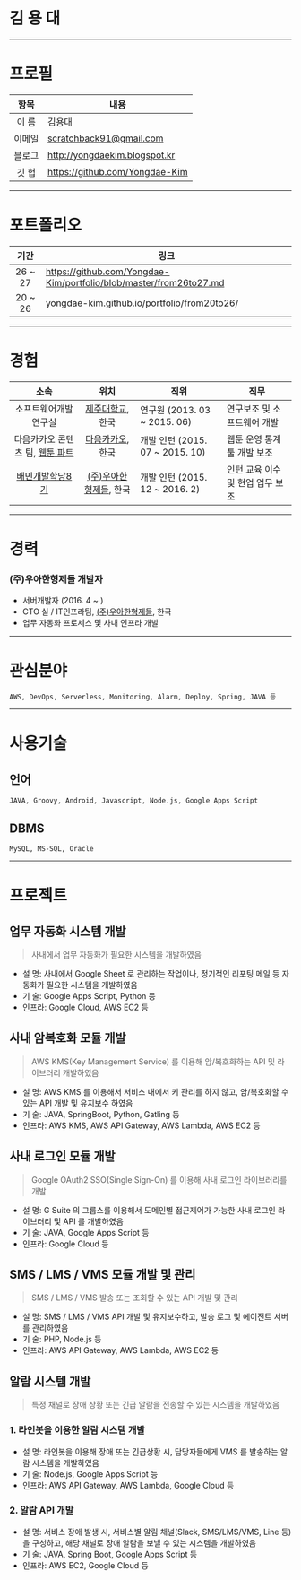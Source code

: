 # 김 용 대

---

# 프로필
항목 | 내용
:-: | -
이 름 | 김용대
이메일 | scratchback91@gmail.com
블로그 | http://yongdaekim.blogspot.kr
깃 헙 |https://github.com/Yongdae-Kim

---

# 포트폴리오
기간 | 링크
:-: | -
26 ~ 27 | https://github.com/Yongdae-Kim/portfolio/blob/master/from26to27.md
20 ~ 26 | yongdae-kim.github.io/portfolio/from20to26/

---

# 경험

소속 | 위치 | 직위 | 직무
:-: | :-: | - | -
소프트웨어개발 연구실 | [제주대학교](http://www.jejunu.ac.kr/main "제주대학교"), 한국 | 연구원 (2013. 03 ~ 2015. 06) | 연구보조 및 소프트웨어 개발
다음카카오 콘텐츠 팀, [웹툰 파트](http://webtoon.daum.net/ "웹툰") | [다음카카오](http://www.daum.net/ "다음카카오"), 한국 | 개발 인턴 (2015. 07 ~ 2015. 10) | 웹툰 운영 통계 툴 개발 보조
[배민개발학당8기](http://www.woowahan.com/배민개발학당-2/ "배민개발학당8기") | [(주)우아한형제들](http://www.woowahan.com/ "(주)우아한형제들"), 한국 | 개발 인턴 (2015. 12 ~ 2016. 2) |  인턴 교육 이수 및 현업 업무 보조

---

# 경력

### (주)우아한형제들 개발자
* 서버개발자 (2016. 4 ~ )
* CTO 실 / IT인프라팀, [(주)우아한형제들](http://www.woowahan.com/ "(주)우아한형제들"), 한국
* 업무 자동화 프로세스 및 사내 인프라 개발

---

# 관심분야
```
AWS, DevOps, Serverless, Monitoring, Alarm, Deploy, Spring, JAVA 등
```

---

# 사용기술
## 언어
```
JAVA, Groovy, Android, Javascript, Node.js, Google Apps Script
``` 
## DBMS
```
MySQL, MS-SQL, Oracle
``` 
---

# 프로젝트
## 업무 자동화 시스템 개발
> 사내에서 업무 자동화가 필요한 시스템을 개발하였음 

* 설 명: 사내에서 Google Sheet 로 관리하는 작업이나, 정기적인 리포팅 메일 등 자동화가 필요한 시스템을 개발하였음
* 기 술: Google Apps Script, Python 등
* 인프라: Google Cloud, AWS EC2 등

## 사내 암복호화 모듈 개발
> AWS KMS(Key Management Service) 를 이용해 암/복호화하는 API 및 라이브러리 개발하였음

* 설 명: AWS KMS 를 이용해서 서비스 내에서 키 관리를 하지 않고, 암/복호화할 수 있는 API 개발 및 유지보수 하였음
* 기 술: JAVA, SpringBoot, Python, Gatling 등
* 인프라: AWS KMS, AWS API Gateway, AWS Lambda, AWS EC2 등

## 사내 로그인 모듈 개발
> Google OAuth2 SSO(Single Sign-On) 를 이용해 사내 로그인 라이브러리를 개발

* 설 명: G Suite 의 그룹스를 이용해서 도메인별 접근제어가 가능한 사내 로그인 라이브러리 및 API 를 개발하였음
* 기 술: JAVA, Google Apps Script 등
* 인프라: Google Cloud 등

## SMS / LMS / VMS 모듈 개발 및 관리
> SMS / LMS / VMS 발송 또는 조회할 수 있는 API 개발 및 관리

* 설 명: SMS / LMS / VMS API 개발 및 유지보수하고, 발송 로그 및 에이전트 서버를 관리하였음
* 기 술: PHP, Node.js 등
* 인프라: AWS API Gateway, AWS Lambda, AWS EC2 등

## 알람 시스템 개발
> 특정 채널로 장애 상황 또는 긴급 알람을 전송할 수 있는 시스템을 개발하였음

### 1. 라인봇을 이용한 알람 시스템 개발
* 설 명: 라인봇을 이용해 장애 또는 긴급상황 시, 담당자들에게 VMS 를 발송하는 알람 시스템을 개발하였음 
* 기 술: Node.js, Google Apps Script 등
* 인프라: AWS API Gateway, AWS Lambda, Google Cloud 등

### 2. 알람 API 개발
* 설 명: 서비스 장애 발생 시, 서비스별 알림 채널(Slack, SMS/LMS/VMS, Line 등)을 구성하고, 해당 채널로 장애 알람을 보낼 수 있는 시스템을 개발하였음 
* 기 술: JAVA, Spring Boot, Google Apps Script 등
* 인프라: AWS EC2, Google Cloud 등





